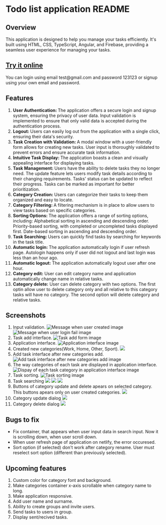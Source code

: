 <h1>Todo list application README</h1>

<h2>Overview</h2>
This application is designed to help you manage your tasks efficiently. It's built using HTML, CSS, TypeScript, Angular, and Firebase, providing a seamless user experience for managing your tasks.

<h2><a href="https://ihnat-todo.netlify.app">Try it online</a></h2>
You can login using email test@gmail.com and password 123123 or signup using your own email and password.

<h2>Features</h2>
<ol>
  <li><b>User Authentication: </b>The application offers a secure login and signup system,
    ensuring the privacy of user data.
    Input validation is implemented to ensure that only valid data is accepted during the authentication process.</li>
  <li><b>Logout: </b>Users can easily log out from the application with a single click,
    ensuring their data's security.</li>
  <li><b>Task Creation with Validation: </b>A modal window with a user-friendly form allows
    for creating new tasks.
    User input is thoroughly validated to prevent errors and ensure accurate task information.</li>
  <li><b>Intuitive Task Display: </b>The application boasts a clean and visually appealing
    interface for displaying tasks.</li>
  <li><b>Task Management: </b>Users have the ability to delete tasks they no longer need.
    The update feature lets users modify task details according to their changing requirements.
    Tasks' status can be updated to reflect their progress.
    Tasks can be marked as important for better prioritization.</li>
  <li><b>Category Creation: </b>Users can categorize their tasks to keep them organized and
    easy to locate.</li>
  <li><b>Category Filtering: </b>A filtering mechanism is in place to allow users to view
    tasks based on specific categories.</li>
  <li><b>Sorting Options: </b>The application offers a range of sorting options, including:
    Alphabetical sorting in ascending and descending order.
    Priority-based sorting, with completed or uncompleted tasks displayed first.
    Date-based sorting in ascending and descending order.</li>
  <li><b>Task Searching: </b>Users can quickly find tasks by searching for keywords in the
    task title.</li>
  <li><b>Automatic login: </b>The application automatically login if user refresh page. Autologin happens only if user did not logout and last login was less than an hour ago.
  </li>
  <li><b>Automatic logout:</b> The application automatically logout user after one hour.</li>
  <li><b>Category edit:</b> User can edit category name and application automatically change name in relative tasks.</li>
  <li><b>Category delete:</b> User can delete category with two options. The first optin allow user to delete category only and all relative to this category tasks will have no category. The second option will delete category and relative tasks.</li>
</ol>

<h2>Screenshots</h2>
<ol>
  <li>
    Input validation.
    <img src="https://github.com/NazariiIhnat/todo-list-app/blob/master/screenshots/1.png" alt="Message when user created image">
    <img src="https://github.com/NazariiIhnat/todo-list-app/blob/master/screenshots/1.1.png" alt="Message when user login fail image">
  </li>
  
  <li>
    Task add interface.
    <img src="https://github.com/NazariiIhnat/todo-list-app/blob/master/screenshots/2.png" alt="Task add form image">
  </li>

  <li>
    Application interface.
    <img src="https://github.com/NazariiIhnat/todo-list-app/blob/master/screenshots/3.png" alt="Application interface image">
  </li>

  <li>
    Created new categories(Work, Home, Other, Sport).
    <img src="https://github.com/NazariiIhnat/todo-list-app/blob/master/screenshots/4.png" src="New categories image">
  </li>

  <li>
    Add task interface after new categories add.
    <img src="https://github.com/NazariiIhnat/todo-list-app/blob/master/screenshots/5.png" alt="Add task interface after new categories add image">
  </li>

  <li>
    The way categories of each task are displayed in application interface.
    <img src="https://github.com/NazariiIhnat/todo-list-app/blob/master/screenshots/6.png" alt="Dispay of each task category in application interface image">
  </li>

  <li>
    Task sorting.
    <img src="https://github.com/NazariiIhnat/todo-list-app/blob/master/screenshots/7.png" alt="Task sorting image">
  </li>

  <li>
    Task searching
    <img src="https://github.com/NazariiIhnat/todo-list-app/blob/master/screenshots/8.png">
    <img src="https://github.com/NazariiIhnat/todo-list-app/blob/master/screenshots/9.png">
    <img src="https://github.com/NazariiIhnat/todo-list-app/blob/master/screenshots/10.png">
  </li>
  <li>
    Buttons of category update and delete apears on selected category. This buttons apears only on user created categories.
    <img src="https://github.com/NazariiIhnat/todo-list-app/blob/master/screenshots/11.png">
  </li>
  <li>
    Category update dialog
    <img src="https://github.com/NazariiIhnat/todo-list-app/blob/master/screenshots/12.png">
  </li>
  <li>
    Category delete dialog
    <img src="https://github.com/NazariiIhnat/todo-list-app/blob/master/screenshots/13.png">
  </li>
</ol>

<h2>Bugs to fix</h2>
<ul>
  <li>Fix container, that appears when user input data in search input. Now it is scrolling down, when user scroll down.</li>
  <li>When user refresh page of application on netlify, the error occuresed.</li>
  <li>Sort option (if selected) don't work after category rename. User must reselect sort option (different than previously selected).</li>
</ul>

<h2>Upcoming features</h2>
<ol>
  <li>Custom color for category font and background.</li>
  <li>Make categories container x-axis scrollable when category name to long.</li>
  <li>Make application responsive.</li>
  <li>Add user name and surname.</li>
  <li>Ability to create groups and invite users.</li>
  <li>Send tasks to users in group.</li>
  <li>Display sent/recived tasks.</li>
</ol>
